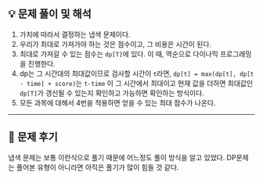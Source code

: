 ## 💡 문제 풀이 및 해석

1.  가치에 따라서 결정하는 냅색 문제이다.
2.  우리가 최대로 가져가야 하는 것은 점수이고, 그 비용은 시간이 된다.
3.  최대로 가져갈 수 있는 점수는 `dp[T]`에 있다. 이 때, 역순으로 다이나믹 프로그래밍을 진행한다.
4.  dp는 그 시간대의 최대값이므로 검사할 시간이 `t`라면, `dp[t] = max(dp[t], dp[t - time] + score)`는 `t-time` 이 그 시간에서 최대이고 현재 값을 더하면 최대값인 `dp[T]`가 갱신될 수 있는지 확인하고 가능하면 확인하는 방식이다.
5.  모든 과목에 대해서 4번을 적용하면 얻을 수 있는 최대 점수가 나온다.

---

## 🤔 문제 후기

냅색 문제는 보통 이런식으로 풀기 때문에 어느정도 풀이 방식을 알고 있었다. DP문제는 풀어본 유형이 아니라면 아직은 풀기가 많이 힘들 것 같다.